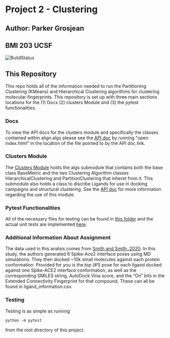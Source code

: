 # Project 2 - Clustering
## Author: Parker Grosjean
## BMI 203 UCSF

![BuildStatus](https://github.com/ucsf-bmi-203-2021/Project2/workflows/HW2/badge.svg?event=push)

## This Repository

This repo holds all of the information needed to run the Partitioning Clustering (KMeans) and Hierarchical Clustering algorithms for clustering molecular fingerprints.
This repository is set up with three main sections locations for the (1) Docs (2) clusters Module and (3) the pytest functionalities.

### Docs
To view the API docs for the clusters module and specifically the classes contained within align.algs please see the [API doc](https://github.com/pgrosjean/Project2/blob/main/docs/build/html/index.html) by running "open index.html" in the location of the file pointed to by the API doc link.

### Clusters Module
The [Clusters Module](https://github.com/pgrosjean/Project1/tree/main/align) holds the algs submodule that contains both the base class BaseMetric and the two Clustering Algorithm classes HierarchicalClustering and PartitionClustering that inheret from it. This submodule also holds a class to discribe Ligands for use in docking campaigns and structural clustering. See the [API doc](https://github.com/pgrosjean/Project2/blob/main/docs/build/html/index.html) for more information regarding the use of this module.

### Pytest Functionalities
All of the necessary files for testing can be found in [this folder](https://github.com/pgrosjean/Project2/tree/main/files_test) and the actual unit tests are implemented [here](https://github.com/pgrosjean/Project2/blob/main/test/test_clusters.py).

### Additional Information About Assignment
The data used in this analsis comes from [Smith and Smith, 2020](https://chemrxiv.org/articles/preprint/Repurposing_Therapeutics_for_the_Wuhan_Coronavirus_nCov-2019_Supercomputer-Based_Docking_to_the_Viral_S_Protein_and_Human_ACE2_Interface/11871402). In this study, the authors generated 6 Spike-Ace2 interface poses using MD simulations. They then docked ~10k small molecules against each protein conformation. Provided for you is the top (#1) pose for each ligand docked against one Spike-ACE2 interface conformation, as well as the corresponding SMILES string, AutoDock Vina score, and the “On” bits in the Extended Connectivity Fingerprint for that compound. These can all be found in ligand\_information.csv.


### Testing
Testing is as simple as running
```
python -m pytest
```
from the root directory of this project.
